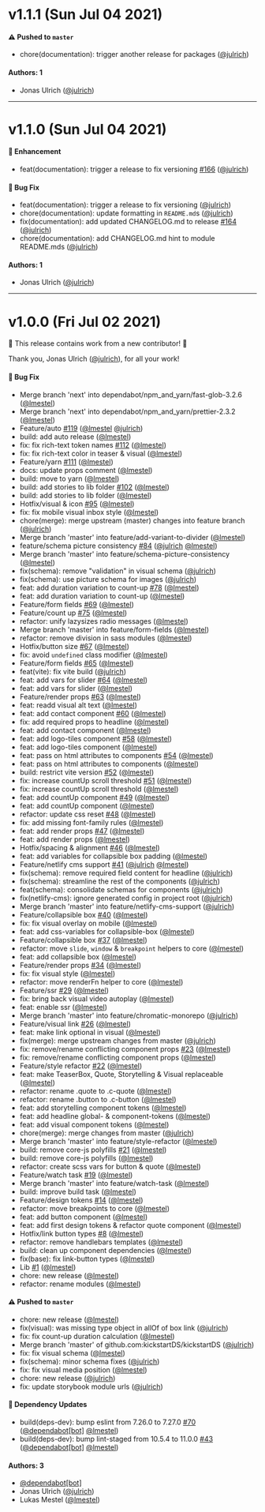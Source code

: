 # v1.1.1 (Sun Jul 04 2021)

#### ⚠️ Pushed to `master`

- chore(documentation): trigger another release for packages ([@julrich](https://github.com/julrich))

#### Authors: 1

- Jonas Ulrich ([@julrich](https://github.com/julrich))

---

# v1.1.0 (Sun Jul 04 2021)

#### 🚀 Enhancement

- feat(documentation): trigger a release to fix versioning [#166](https://github.com/kickstartDS/kickstartDS/pull/166) ([@julrich](https://github.com/julrich))

#### 🐛 Bug Fix

- feat(documentation): trigger a release to fix versioning ([@julrich](https://github.com/julrich))
- chore(documentation): update formatting in `README.md`s ([@julrich](https://github.com/julrich))
- fix(documentation): add updated CHANGELOG.md to release [#164](https://github.com/kickstartDS/kickstartDS/pull/164) ([@julrich](https://github.com/julrich))
- chore(documentation): add CHANGELOG.md hint to module README.mds ([@julrich](https://github.com/julrich))

#### Authors: 1

- Jonas Ulrich ([@julrich](https://github.com/julrich))

---

# v1.0.0 (Fri Jul 02 2021)

:tada: This release contains work from a new contributor! :tada:

Thank you, Jonas Ulrich ([@julrich](https://github.com/julrich)), for all your work!

#### 🐛 Bug Fix

- Merge branch 'next' into dependabot/npm_and_yarn/fast-glob-3.2.6 ([@lmestel](https://github.com/lmestel))
- Merge branch 'next' into dependabot/npm_and_yarn/prettier-2.3.2 ([@lmestel](https://github.com/lmestel))
- Feature/auto [#119](https://github.com/kickstartDS/kickstartDS/pull/119) ([@lmestel](https://github.com/lmestel) [@julrich](https://github.com/julrich))
- build: add auto release ([@lmestel](https://github.com/lmestel))
- fix: fix rich-text token names [#112](https://github.com/kickstartDS/kickstartDS/pull/112) ([@lmestel](https://github.com/lmestel))
- fix: fix rich-text color in teaser & visual ([@lmestel](https://github.com/lmestel))
- Feature/yarn [#111](https://github.com/kickstartDS/kickstartDS/pull/111) ([@lmestel](https://github.com/lmestel))
- docs: update props comment ([@lmestel](https://github.com/lmestel))
- build: move to yarn ([@lmestel](https://github.com/lmestel))
- build: add stories to lib folder [#102](https://github.com/kickstartDS/kickstartDS/pull/102) ([@lmestel](https://github.com/lmestel))
- build: add stories to lib folder ([@lmestel](https://github.com/lmestel))
- Hotfix/visual & icon [#95](https://github.com/kickstartDS/kickstartDS/pull/95) ([@lmestel](https://github.com/lmestel))
- fix: fix mobile visual inbox style ([@lmestel](https://github.com/lmestel))
- chore(merge): merge upstream (master) changes into feature branch ([@julrich](https://github.com/julrich))
- Merge branch 'master' into feature/add-variant-to-divider ([@lmestel](https://github.com/lmestel))
- feature/schema picture consistency [#84](https://github.com/kickstartDS/kickstartDS/pull/84) ([@julrich](https://github.com/julrich) [@lmestel](https://github.com/lmestel))
- Merge branch 'master' into feature/schema-picture-consistency ([@lmestel](https://github.com/lmestel))
- fix(schema): remove "validation" in visual schema ([@julrich](https://github.com/julrich))
- fix(schema): use picture schema for images ([@julrich](https://github.com/julrich))
- feat: add duration variation to count-up [#78](https://github.com/kickstartDS/kickstartDS/pull/78) ([@lmestel](https://github.com/lmestel))
- feat: add duration variation to count-up ([@lmestel](https://github.com/lmestel))
- Feature/form fields [#69](https://github.com/kickstartDS/kickstartDS/pull/69) ([@lmestel](https://github.com/lmestel))
- Feature/count up [#75](https://github.com/kickstartDS/kickstartDS/pull/75) ([@lmestel](https://github.com/lmestel))
- refactor: unify lazysizes radio messages ([@lmestel](https://github.com/lmestel))
- Merge branch 'master' into feature/form-fields ([@lmestel](https://github.com/lmestel))
- refactor: remove division in sass modules ([@lmestel](https://github.com/lmestel))
- Hotfix/button size [#67](https://github.com/kickstartDS/kickstartDS/pull/67) ([@lmestel](https://github.com/lmestel))
- fix: avoid `undefined` class modifier ([@lmestel](https://github.com/lmestel))
- Feature/form fields [#65](https://github.com/kickstartDS/kickstartDS/pull/65) ([@lmestel](https://github.com/lmestel))
- feat(vite): fix vite build ([@julrich](https://github.com/julrich))
- feat: add vars for slider [#64](https://github.com/kickstartDS/kickstartDS/pull/64) ([@lmestel](https://github.com/lmestel))
- feat: add vars for slider ([@lmestel](https://github.com/lmestel))
- Feature/render props [#63](https://github.com/kickstartDS/kickstartDS/pull/63) ([@lmestel](https://github.com/lmestel))
- feat: readd visual alt text ([@lmestel](https://github.com/lmestel))
- feat: add contact component [#60](https://github.com/kickstartDS/kickstartDS/pull/60) ([@lmestel](https://github.com/lmestel))
- fix: add required props to headline ([@lmestel](https://github.com/lmestel))
- feat: add contact component ([@lmestel](https://github.com/lmestel))
- feat: add logo-tiles component [#58](https://github.com/kickstartDS/kickstartDS/pull/58) ([@lmestel](https://github.com/lmestel))
- feat: add logo-tiles component ([@lmestel](https://github.com/lmestel))
- feat: pass on html attributes to components [#54](https://github.com/kickstartDS/kickstartDS/pull/54) ([@lmestel](https://github.com/lmestel))
- feat: pass on html attributes to components ([@lmestel](https://github.com/lmestel))
- build: restrict vite version [#52](https://github.com/kickstartDS/kickstartDS/pull/52) ([@lmestel](https://github.com/lmestel))
- fix: increase countUp scroll threshold [#51](https://github.com/kickstartDS/kickstartDS/pull/51) ([@lmestel](https://github.com/lmestel))
- fix: increase countUp scroll threshold ([@lmestel](https://github.com/lmestel))
- feat: add countUp component [#49](https://github.com/kickstartDS/kickstartDS/pull/49) ([@lmestel](https://github.com/lmestel))
- feat: add countUp component ([@lmestel](https://github.com/lmestel))
- refactor: update css reset [#48](https://github.com/kickstartDS/kickstartDS/pull/48) ([@lmestel](https://github.com/lmestel))
- fix: add missing font-family rules ([@lmestel](https://github.com/lmestel))
- feat: add render props [#47](https://github.com/kickstartDS/kickstartDS/pull/47) ([@lmestel](https://github.com/lmestel))
- feat: add render props ([@lmestel](https://github.com/lmestel))
- Hotfix/spacing & alignment [#46](https://github.com/kickstartDS/kickstartDS/pull/46) ([@lmestel](https://github.com/lmestel))
- feat: add variables for collapsible box padding ([@lmestel](https://github.com/lmestel))
- Feature/netlify cms support [#41](https://github.com/kickstartDS/kickstartDS/pull/41) ([@julrich](https://github.com/julrich) [@lmestel](https://github.com/lmestel))
- fix(schema): remove required field content for headline ([@julrich](https://github.com/julrich))
- fix(schema): streamline the rest of the components ([@julrich](https://github.com/julrich))
- feat(schema): consolidate schemas for components ([@julrich](https://github.com/julrich))
- fix(netlify-cms): ignore generated config in project root ([@julrich](https://github.com/julrich))
- Merge branch 'master' into feature/netlify-cms-support ([@julrich](https://github.com/julrich))
- Feature/collapsible box [#40](https://github.com/kickstartDS/kickstartDS/pull/40) ([@lmestel](https://github.com/lmestel))
- fix: fix visual overlay on mobile ([@lmestel](https://github.com/lmestel))
- feat: add css-variables for collapsible-box ([@lmestel](https://github.com/lmestel))
- Feature/collapsible box [#37](https://github.com/kickstartDS/kickstartDS/pull/37) ([@lmestel](https://github.com/lmestel))
- refactor: move `slide`, `window` & `breakpoint` helpers to core ([@lmestel](https://github.com/lmestel))
- feat: add collapsible box ([@lmestel](https://github.com/lmestel))
- Feature/render props [#34](https://github.com/kickstartDS/kickstartDS/pull/34) ([@lmestel](https://github.com/lmestel))
- fix: fix visual style ([@lmestel](https://github.com/lmestel))
- refactor: move renderFn helper to core ([@lmestel](https://github.com/lmestel))
- Feature/ssr [#29](https://github.com/kickstartDS/kickstartDS/pull/29) ([@lmestel](https://github.com/lmestel))
- fix: bring back visual video autoplay ([@lmestel](https://github.com/lmestel))
- feat: enable ssr ([@lmestel](https://github.com/lmestel))
- Merge branch 'master' into feature/chromatic-monorepo ([@julrich](https://github.com/julrich))
- Feature/visual link [#26](https://github.com/kickstartDS/kickstartDS/pull/26) ([@lmestel](https://github.com/lmestel))
- feat: make link optional in visual ([@lmestel](https://github.com/lmestel))
- fix(merge): merge upstream changes from master ([@julrich](https://github.com/julrich))
- fix: remove/rename conflicting component props [#23](https://github.com/kickstartDS/kickstartDS/pull/23) ([@lmestel](https://github.com/lmestel))
- fix: remove/rename conflicting component props ([@lmestel](https://github.com/lmestel))
- Feature/style refactor [#22](https://github.com/kickstartDS/kickstartDS/pull/22) ([@lmestel](https://github.com/lmestel))
- feat: make TeaserBox, Quote, Storytelling & Visual replaceable ([@lmestel](https://github.com/lmestel))
- refactor: rename .quote to .c-quote ([@lmestel](https://github.com/lmestel))
- refactor: rename .button to .c-button ([@lmestel](https://github.com/lmestel))
- feat: add storytelling component tokens ([@lmestel](https://github.com/lmestel))
- feat: add headline global- & component-tokens ([@lmestel](https://github.com/lmestel))
- feat: add visual component tokens ([@lmestel](https://github.com/lmestel))
- chore(merge): merge changes from master ([@julrich](https://github.com/julrich))
- Merge branch 'master' into feature/style-refactor ([@lmestel](https://github.com/lmestel))
- build: remove core-js polyfills [#21](https://github.com/kickstartDS/kickstartDS/pull/21) ([@lmestel](https://github.com/lmestel))
- build: remove core-js polyfills ([@lmestel](https://github.com/lmestel))
- refactor: create scss vars for button & quote ([@lmestel](https://github.com/lmestel))
- Feature/watch task [#19](https://github.com/kickstartDS/kickstartDS/pull/19) ([@lmestel](https://github.com/lmestel))
- Merge branch 'master' into feature/watch-task ([@lmestel](https://github.com/lmestel))
- build: improve build task ([@lmestel](https://github.com/lmestel))
- Feature/design tokens [#14](https://github.com/kickstartDS/kickstartDS/pull/14) ([@lmestel](https://github.com/lmestel))
- refactor: move breakpoints to core ([@lmestel](https://github.com/lmestel))
- feat: add button component ([@lmestel](https://github.com/lmestel))
- feat: add first design tokens & refactor quote component ([@lmestel](https://github.com/lmestel))
- Hotfix/link button types [#8](https://github.com/kickstartDS/kickstartDS/pull/8) ([@lmestel](https://github.com/lmestel))
- refactor: remove handlebars templates ([@lmestel](https://github.com/lmestel))
- build: clean up component dependencies ([@lmestel](https://github.com/lmestel))
- fix(base): fix link-button types ([@lmestel](https://github.com/lmestel))
- Lib [#1](https://github.com/kickstartDS/kickstartDS/pull/1) ([@lmestel](https://github.com/lmestel))
- chore: new release ([@lmestel](https://github.com/lmestel))
- refactor: rename modules ([@lmestel](https://github.com/lmestel))

#### ⚠️ Pushed to `master`

- chore: new release ([@lmestel](https://github.com/lmestel))
- fix(visual): was missing type object in allOf of box link ([@julrich](https://github.com/julrich))
- fix: fix count-up duration calculation ([@lmestel](https://github.com/lmestel))
- Merge branch 'master' of github.com:kickstartDS/kickstartDS ([@julrich](https://github.com/julrich))
- fix: fix visual schema ([@lmestel](https://github.com/lmestel))
- fix(schema): minor schema fixes ([@julrich](https://github.com/julrich))
- fix: fix visual media position ([@lmestel](https://github.com/lmestel))
- chore: new release ([@julrich](https://github.com/julrich))
- fix: update storybook module urls ([@julrich](https://github.com/julrich))

#### 🔩 Dependency Updates

- build(deps-dev): bump eslint from 7.26.0 to 7.27.0 [#70](https://github.com/kickstartDS/kickstartDS/pull/70) ([@dependabot[bot]](https://github.com/dependabot[bot]) [@lmestel](https://github.com/lmestel))
- build(deps-dev): bump lint-staged from 10.5.4 to 11.0.0 [#43](https://github.com/kickstartDS/kickstartDS/pull/43) ([@dependabot[bot]](https://github.com/dependabot[bot]) [@lmestel](https://github.com/lmestel))

#### Authors: 3

- [@dependabot[bot]](https://github.com/dependabot[bot])
- Jonas Ulrich ([@julrich](https://github.com/julrich))
- Lukas Mestel ([@lmestel](https://github.com/lmestel))
